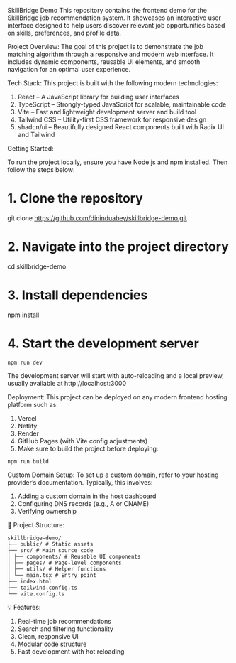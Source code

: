 SkillBridge Demo
This repository contains the frontend demo for the SkillBridge job recommendation system. It showcases an interactive user interface designed to help users discover relevant job opportunities based on skills, preferences, and profile data.

Project Overview:
The goal of this project is to demonstrate the job matching algorithm through a responsive and modern web interface. It includes dynamic components, reusable UI elements, and smooth navigation for an optimal user experience.

Tech Stack:
This project is built with the following modern technologies:

1. React – A JavaScript library for building user interfaces
2. TypeScript – Strongly-typed JavaScript for scalable, maintainable code
3. Vite – Fast and lightweight development server and build tool
4. Tailwind CSS – Utility-first CSS framework for responsive design
5. shadcn/ui – Beautifully designed React components built with Radix UI and Tailwind

Getting Started:

To run the project locally, ensure you have Node.js and npm installed. Then follow the steps below:

# 1. Clone the repository

git clone <https://github.com/dininduabey/skillbridge-demo.git>

# 2. Navigate into the project directory

cd skillbridge-demo

# 3. Install dependencies

npm install

# 4. Start the development server
```
npm run dev
```
The development server will start with auto-reloading and a local preview, usually available at http://localhost:3000

Deployment:
This project can be deployed on any modern frontend hosting platform such as:

1. Vercel
2. Netlify
3. Render
4. GitHub Pages (with Vite config adjustments)
5. Make sure to build the project before deploying:
```
npm run build
```
Custom Domain Setup:
To set up a custom domain, refer to your hosting provider’s documentation. Typically, this involves:

1. Adding a custom domain in the host dashboard
2. Configuring DNS records (e.g., A or CNAME)
3. Verifying ownership

📁 Project Structure:
```
skillbridge-demo/
├── public/ # Static assets
├── src/ # Main source code
│ ├── components/ # Reusable UI components
│ ├── pages/ # Page-level components
│ ├── utils/ # Helper functions
│ └── main.tsx # Entry point
├── index.html
├── tailwind.config.ts
└── vite.config.ts
```
💡 Features:
1. Real-time job recommendations
2. Search and filtering functionality
3. Clean, responsive UI
4. Modular code structure
5. Fast development with hot reloading
